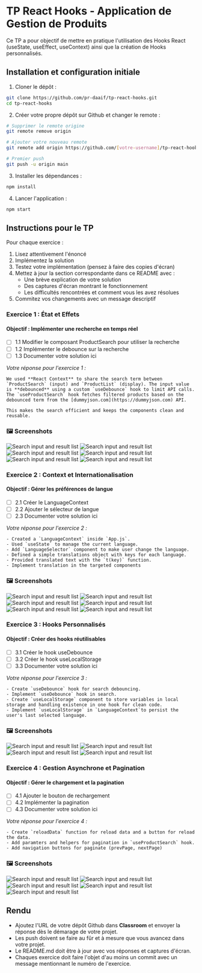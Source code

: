 # TP React Hooks - Application de Gestion de Produits

Ce TP a pour objectif de mettre en pratique l'utilisation des Hooks React (useState, useEffect, useContext) ainsi que la création de Hooks personnalisés.

## Installation et configuration initiale

1. Cloner le dépôt :
```bash
git clone https://github.com/pr-daaif/tp-react-hooks.git
cd tp-react-hooks
```

2. Créer votre propre dépôt sur Github et changer le remote :
```bash
# Supprimer le remote origine
git remote remove origin

# Ajouter votre nouveau remote
git remote add origin https://github.com/[votre-username]/tp-react-hooks.git

# Premier push
git push -u origin main
```

3. Installer les dépendances :
```bash
npm install
```

4. Lancer l'application :
```bash
npm start
```

## Instructions pour le TP

Pour chaque exercice :
1. Lisez attentivement l'énoncé
2. Implémentez la solution
3. Testez votre implémentation (pensez à faire des copies d'écran)
4. Mettez à jour la section correspondante dans ce README avec :
   - Une brève explication de votre solution
   - Des captures d'écran montrant le fonctionnement
   - Les difficultés rencontrées et comment vous les avez résolues
5. Commitez vos changements avec un message descriptif

### Exercice 1 : État et Effets 
#### Objectif : Implémenter une recherche en temps réel

- [ ] 1.1 Modifier le composant ProductSearch pour utiliser la recherche
- [ ] 1.2 Implémenter le debounce sur la recherche
- [ ] 1.3 Documenter votre solution ici

_Votre réponse pour l'exercice 1 :_

```
We used **React Context** to share the search term between `ProductSearch` (input) and `ProductList` (display). The input value is **debounced** using a custom `useDebounce` hook to limit API calls. The `useProductSearch` hook fetches filtered products based on the debounced term from the [dummyjson.com](https://dummyjson.com) API.

This makes the search efficient and keeps the components clean and reusable.
```

### 🖼️ Screenshots

![Search input and result list](./public/images/q1/Capture%20d'écran%202025-08-12%20195502.png)
![Search input and result list](./public/images/q1/Capture%20d'écran%202025-08-12%20195525.png)
![Search input and result list](./public/images/q1/Capture%20d'écran%202025-08-12%20195548.png)
![Search input and result list](./public/images/q1/Capture%20d'écran%202025-08-12%20195604.png)
![Search input and result list](./public/images/q1/Capture%20d'écran%202025-08-12%20195631.png)
![Search input and result list](./public/images/q1/Capture%20d'écran%202025-08-12%20195639.png)

### Exercice 2 : Context et Internationalisation
#### Objectif : Gérer les préférences de langue

- [ ] 2.1 Créer le LanguageContext
- [ ] 2.2 Ajouter le sélecteur de langue
- [ ] 2.3 Documenter votre solution ici

_Votre réponse pour l'exercice 2 :_
```
- Created a `LanguageContext` inside `App.js`.
- Used `useState` to manage the current language.
- Add `LanguageSelector` component to make user change the language.
- Defined a simple translations object with keys for each language.
- Provided translated text with the `t(key)` function.
- Implement translation in the targeted components

```

### 🖼️ Screenshots

![Search input and result list](./public/images/q2/Capture%20d'écran%202025-08-13%20082212.png)
![Search input and result list](./public/images/q2/Capture%20d'écran%202025-08-13%20082314.png)
![Search input and result list](./public/images/q2/Capture%20d'écran%202025-08-13%20084457.png)
![Search input and result list](./public/images/q2/Capture%20d'écran%202025-08-13%20084510.png)
![Search input and result list](./public/images/q2/Capture%20d'écran%202025-08-13%20084521.png)
![Search input and result list](./public/images/q2/Capture%20d'écran%202025-08-13%20084537.png)

### Exercice 3 : Hooks Personnalisés
#### Objectif : Créer des hooks réutilisables

- [ ] 3.1 Créer le hook useDebounce
- [ ] 3.2 Créer le hook useLocalStorage
- [ ] 3.3 Documenter votre solution ici

_Votre réponse pour l'exercice 3 :_
```
- Create `useDebounce` hook for search debouncing.
- Implement `useDebounce` hook in search.
- Create `useLocalStorage` component to store variables in local storage and handling existence in one hook for clean code.
- Implement `useLocalStorage` in `LanguageContext`to persist the user's last selected language.
```

### 🖼️ Screenshots

![Search input and result list](./public/images/q3/Capture%20d'écran%202025-08-13%20094409.png)
![Search input and result list](./public/images/q3/Capture%20d'écran%202025-08-13%20095847.png)
![Search input and result list](./public/images/q3/Capture%20d'écran%202025-08-13%20095931.png)
![Search input and result list](./public/images/q3/Capture%20d'écran%202025-08-13%20100007.png)

### Exercice 4 : Gestion Asynchrone et Pagination
#### Objectif : Gérer le chargement et la pagination

- [ ] 4.1 Ajouter le bouton de rechargement
- [ ] 4.2 Implémenter la pagination
- [ ] 4.3 Documenter votre solution ici

_Votre réponse pour l'exercice 4 :_
```
- Create `reloadData` function for reload data and a button for reload the data.
- Add paramters and helpers for pagination in `useProductSearch` hook.
- Add navigation buttons for paginate (prevPage, nextPage)
```

### 🖼️ Screenshots

![Search input and result list](./public/images/q4/Capture%20d'écran%202025-08-13%20112839.png)
![Search input and result list](./public/images/q4/Capture%20d'écran%202025-08-13%20112848.png)
![Search input and result list](./public/images/q4/Capture%20d'écran%202025-08-13%20112856.png)
![Search input and result list](./public/images/q4/Capture%20d'écran%202025-08-13%20112952.png)
![Search input and result list](./public/images/q4/Capture%20d'écran%202025-08-13%20113003.png)

## Rendu

- Ajoutez l'URL de votre dépôt Github dans  **Classroom** et envoyer la réponse dès le démarage de votre projet.
- Les push doivent se faire au fûr et à mesure que vous avancez dans votre projet.
- Le README.md doit être à jour avec vos réponses et captures d'écran. 
- Chaques exercice doit faire l'objet d'au moins un commit avec un message mentionnant le numéro de l'exercice.
